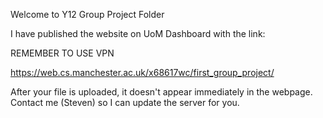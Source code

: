 Welcome to Y12 Group Project Folder

I have published the website on UoM Dashboard with the link:

REMEMBER TO USE VPN

https://web.cs.manchester.ac.uk/x68617wc/first_group_project/

After your file is uploaded, it doesn't appear immediately in the webpage.
Contact me (Steven) so I can update the server for you.
